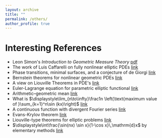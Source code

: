 ```yaml
---
layout: archive
title: ""
permalink: /others/
author_profile: true
---
```



# Interesting References
* Leon Simon's *Introduction to Geometric Measure Theory* [pdf](https://lwmath.github.io/files/Simon_GMT.pdf)
* The work of Luis Caffarelli on fully nonlinear elliptic PDEs [link](https://doi.org/10.1090/bull/1862)
* Phase transitions, minimal surfaces, and a conjecture of de Giorgi [link](https://dx.doi.org/10.4310/CDM.2009.v2009.n1.a3)
* Bernstein theorems for nonlinear geometric PDEs [link](https://doi.org/10.3934/cpaa.2024072)
* A view on Liouville Theorems in PDE's [link](http://dx.doi.org/10.13140/RG.2.2.36529.19047)
* Euler-Lagrange equation for parametric elliptic functional [link](https://sunlimingbit.wordpress.com/2022/03/10/euler-lagrange-equation-for-parametric-elliptic-functional/)
* Arithmetic–geometric mean [link](https://en.wikipedia.org/wiki/Arithmetic%E2%80%93geometric_mean)
* What is $\displaystyle\lim_{n\to\infty}\frac1n \left(\text{maximum value of }\sum_{k=1}^n\sin (kx)\right)$ [link](https://math.stackexchange.com/q/4784297)
* A continuous function with divergent Fourier series [link](https://www.mathcounterexamples.net/continuous-function-with-divergent-fourier-series/)
* Evans-Krylov theorem [link](https://mathoverflow.net/q/310772)
* Liouville-type theorems for elliptic problems [link](https://doi.org/10.1016/S1874-5733(07)80005-2)
* $\displaystyle\int\frac{\sin(nx) \sin x}{1-\cos x}\,\mathrm{d}x$ by elementary methods [link](https://math.stackexchange.com/q/1636667)

